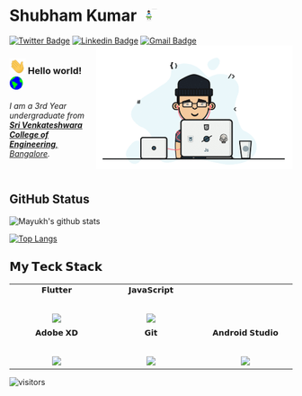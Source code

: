 # Shubham Kumar&nbsp;<img src="https://github.com/shubhaam13/shubham/blob/main/Assets/web_character.gif" width="30px">

[![Twitter Badge](https://img.shields.io/badge/-@SilMayukh-1ca0f1?style=flat-square&labelColor=1ca0f1&logo=twitter&logoColor=white&link=https://twitter.com/Shubhaam13)](https://twitter.com/Shubhaam13) [![Linkedin Badge](https://img.shields.io/badge/-shubhaam13-blue?style=flat-square&logo=Linkedin&logoColor=white&link=https://www.linkedin.com/in/shubhaam13/)](https://www.linkedin.com/in/shubhaam13/)
[![Gmail Badge](https://img.shields.io/badge/-mayukhsil@gmail.com-c14438?style=flat-square&logo=Gmail&logoColor=white&link=mailto:imsky004@gmail.com)](mailto:imsky004@gmail.com) 
<img align="right" alt="PC GIF" src="https://github.com/shubhaam13/shubham/blob/main/Assets/1_IRGHmiGsa16stedQvIaZfw.gif" width="350" />

### <img src="https://github.com/shubhaam13/shubham/blob/main/Assets/Hi.gif" width="29px"> Hello world!&nbsp;<img src="https://github.com/shubhaam13/shubham/blob/main/Assets/Earth.gif" width="24px">

<p>
  <em>
    I am a 3rd Year undergraduate from <a href="https://www.svcengg.com/"> <b>Sri Venkateshwara College of Engineering</b>, Bangalore</a>.
  </em>  
</p>


<br>

## GitHub Status

![Mayukh's github stats](https://github-readme-stats.vercel.app/api?username=shubhaam13&show_icons=true&hide_border=true&theme=onedark)

[![Top Langs](https://github-readme-stats.vercel.app/api/top-langs/?username=mayukhsil&layout=compact&theme=onedark)](https://github.com/anuraghazra/github-readme-stats)


## 𝗠𝘆 𝗧𝗲𝗰𝗸 𝗦𝘁𝗮𝗰𝗸

<table>
  <tbody>
    <tr valign="top">
      <td width="25%" align="center">
        <span>𝗙𝗹𝘂𝘁𝘁𝗲𝗿</span><br><br><br>
        <img height="64px" src="https://cdn.svgporn.com/logos/flutter.svg">
      </td>
      <td width="25%" align="center">
        <span>𝗝𝗮𝘃𝗮𝗦𝗰𝗿𝗶𝗽𝘁</span><br><br><br>
        <img height="64px" src="https://cdn.svgporn.com/logos/javascript.svg">
      </td>
    </tr>
    <tr valign="top">
      <td width="25%" align="center">
        <span>𝗔𝗱𝗼𝗯𝗲 𝗫𝗗</span><br><br><br>
        <img height="64px" src="https://www.svgrepo.com/show/303109/adobe-xd-logo.svg">
      </td>
      <td width="25%" align="center">
        <span>𝗚𝗶𝘁</span><br><br><br>
        <img height="64px" src="https://cdn.svgporn.com/logos/git-icon.svg">
      </td>
      <td width="25%" align="center">
        <span>𝗔𝗻𝗱𝗿𝗼𝗶𝗱 𝗦𝘁𝘂𝗱𝗶𝗼</span><br><br><br>
        <img height="64px" src="https://cdn.svgporn.com/logos/android-icon.svg">
      </td>
    </tr>
    <tr valign="top">
    </tr>
  </tbody>
</table>


![visitors](https://visitor-badge.laobi.icu/badge?page_id=shubhaam13)
